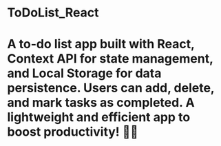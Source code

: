 
# ToDoList_React
A to-do list app built with React, Context API for state management, and Local Storage for data persistence. Users can add, delete, and mark tasks as completed. A lightweight and efficient app to boost productivity! 🚀✅
=======

